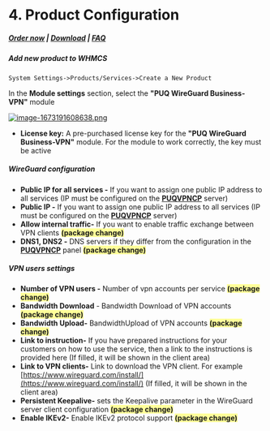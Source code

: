 # 4. Product Configuration

#####  [Order now](https://panel.puqcloud.com/index.php?rp=/store/whmcs-module-wireguard-business-vpn) | [Download](https://download.puqcloud.com/WHMCS/servers/PUQ_WHMCS-WireGuard-Business-VPN/) | [FAQ](https://faq.puqcloud.com/)

##### Add new product to WHMCS

```
System Settings->Products/Services->Create a New Product
```

In the **Module settings** section, select the **"PUQ WireGuard Business-VPN"** module

[![image-1673191608638.png](https://doc.puq.info/uploads/images/gallery/2023-01/scaled-1680-/image-1673191608638.png)](https://doc.puq.info/uploads/images/gallery/2023-01/image-1673191608638.png)

- **License key:** A pre-purchased license key for the **"PUQ WireGuard Business-VPN"** module. For the module to work correctly, the key must be active

##### WireGuard configuration 

- **Public IP for all services -** If you want to assign one public IP address to all services (IP must be configured on the **[PUQVPNCP](https://doc.puq.info/books/puqvpncp/page/description)** server)
- **Public IP -** If you want to assign one public IP address to all services (IP must be configured on the **[PUQVPNCP](https://doc.puq.info/books/puqvpncp/page/description)** server)
- **Allow internal traffic-** If you want to enable traffic exchange between VPN clients <span style="background-color: #ffff99;">**(package change)**</span>
- **DNS1, DNS2 -** DNS servers if they differ from the configuration in the **[PUQVPNCP](https://doc.puq.info/books/puqvpncp/page/description)** panel <span style="background-color: #ffff99;">**(package change)**</span>

##### VPN users settings

- **Number of VPN users -** Number of vpn accounts per service <span style="background-color: #ffff99;">**(package change)**</span>
- **Bandwidth Download** - Bandwidth Download of VPN accounts <span style="background-color: #ffff99;">**(package change)**</span>
- **Bandwidth Upload-** BandwidthUpload of VPN accounts <span style="background-color: #ffff99;">**(package change)**</span>
- **Link to instruction-** If you have prepared instructions for your customers on how to use the service, then a link to the instructions is provided here (If filled, it will be shown in the client area)
- **Link to VPN clients-** Link to download the VPN client. For example [https://www.wireguard.com/install/](https://www.wireguard.com/install/) (If filled, it will be shown in the client area)
- **Persistent Keepalive-** sets the Keepalive parameter in the WireGuard server client configuration <span style="background-color: #ffff99;">**(package change)**</span>
- **Enable IKEv2-** Enable IKEv2 protocol support <span style="background-color: #ffff99;">**(package change)**</span>